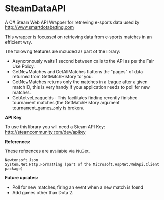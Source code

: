 # SteamDataAPI
A C# Steam Web API Wrapper for retrieving e-sports data used by http://www.smartdotabetting.com

This wrapper is focussed on retrieving data from e-sports matches in an efficient way.

The following features are included as part of the library:

* Asyncronously waits 1 second between calls to the API as per the Fair Use Policy.
* GetNewMatches and GetAllMatches flattens the "pages" of data returned from GetMatchHistory for you.
* GetNewMatches returns only the matches in a league after a given match ID, this is very handy if your application needs to poll for new matches.
* GetActiveLeagueIds - This facilitates finding recently finished tournament matches (the GetMatchHistory argument tournament_games_only is broken).

<strong>API Key</strong>

To use this library you will need a Steam API Key:
http://steamcommunity.com/dev/apikey

<strong>References:</strong>

These references are available via NuGet.

    Newtonsoft.Json 
	System.Net.Http.Formatting (part of the Microsoft.AspNet.WebApi.Client package)
	
	
<strong>Future updates:</strong>

* Poll for new matches, firing an event when a new match is found
* Add games other than Dota 2.
